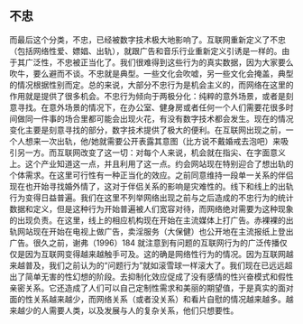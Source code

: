 ## 不忠

而最后这个分类，不忠，已经被数字技术极大地影响了。互联网重新定义了不忠（包括网络性爱、嫖娼、出轨），就跟广告和音乐行业重新定义引诱是一样的。由于其广泛性，不忠被正当化了。我们很难得到这些行为的真实数据，因为大家要么吹牛，要么避而不谈。不忠就是典型。一些文化会吹嘘，另一些文化会掩盖，典型的情况根据性别而定。总的来说，大部分不忠行为是机会主义的，而网络在这里的作用就是提供了很多机会。不忠行为倾向于两极分化：纯粹的意外场景，或者是刻意寻找。在意外场景的情况下，在办公室、健身房或者任何一个人们需要花很多时间做同一件事的场合里都可能会出现火花，有没有数字技术都会发生。现在的情况变化主要是刻意寻找的部分，数字技术提供了极大的便利。在互联网出现之前，一个人想来一次出轨，他/她就需要公开表露其意图（比方说不戴婚戒去泡吧）来吸引另一方。而互联网改变了这一切：对每个人来说，机会就在指尖、在字面意义上。这个产业知道这一点，并且利用了这一点。约会网站现在特别迎合了想出轨的个体需求。在这里可行性有一种正当化的效应。之前同意维持一段单一关系的伴侣现在也开始寻找婚外情了，这对于伴侣关系的影响是灾难性的。线下和线上的出轨行为变得日益普遍。我们在这里不列举网络出现之前与之后造成的不忠行为的统计数据和定义，但是这种行为开始普遍被人们宽容对待，而网络绝对需要为这种现象的出现负责。在这里，线上的相应机构现在开始在主流媒体上打广告。赤裸裸的出轨网站现在开始在电视上做广告，卖淫服务（大保健）也公开地在主流报纸上登出广告。很久之前，谢弗（1996）184 就注意到有问题的互联网行为的广泛传播仅仅是因为互联网变得越来越触手可及。这的确是网络性行为的情况。因为互联网越来越普及，我们之前认为的“问题行为”就如滚雪球一样滚大了。我们现在已远远超出了简单无害的性幻想的阶段。去抑制化效应促成了没有感情的性兴奋模式和假性亲密关系。它还造成了人们可以自己定制性需求和美丽的期望值，于是真实的面对面的性关系越来越少，而网络关系（或者没关系）和看片自慰的情况越来越多。越来越少的人需要人类，以及发展与人的复杂关系，他们只想要性。